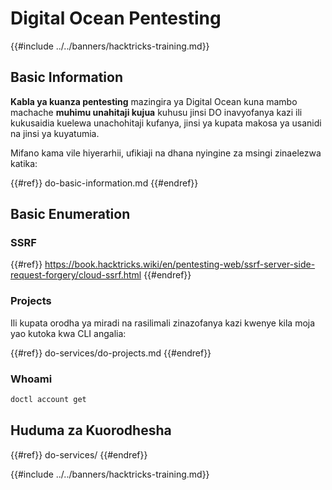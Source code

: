 # Digital Ocean Pentesting

{{#include ../../banners/hacktricks-training.md}}

## Basic Information

**Kabla ya kuanza pentesting** mazingira ya Digital Ocean kuna mambo machache **muhimu unahitaji kujua** kuhusu jinsi DO inavyofanya kazi ili kukusaidia kuelewa unachohitaji kufanya, jinsi ya kupata makosa ya usanidi na jinsi ya kuyatumia.

Mifano kama vile hiyerarhii, ufikiaji na dhana nyingine za msingi zinaelezwa katika:

{{#ref}}
do-basic-information.md
{{#endref}}

## Basic Enumeration

### SSRF

{{#ref}}
https://book.hacktricks.wiki/en/pentesting-web/ssrf-server-side-request-forgery/cloud-ssrf.html
{{#endref}}

### Projects

Ili kupata orodha ya miradi na rasilimali zinazofanya kazi kwenye kila moja yao kutoka kwa CLI angalia:

{{#ref}}
do-services/do-projects.md
{{#endref}}

### Whoami
```bash
doctl account get
```
## Huduma za Kuorodhesha

{{#ref}}
do-services/
{{#endref}}

{{#include ../../banners/hacktricks-training.md}}
